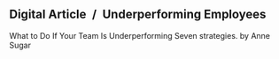 ## Digital Article / Underperforming Employees

What to Do If Your Team Is Underperforming Seven strategies. by Anne Sugar